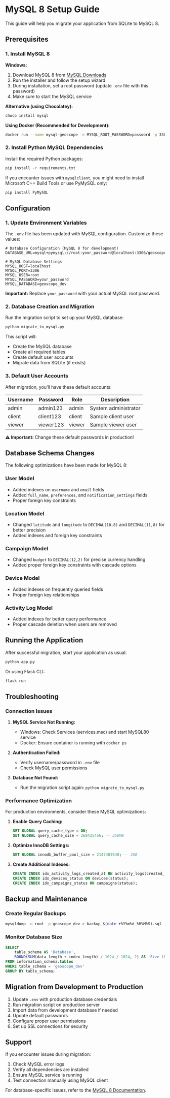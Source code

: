 # MySQL 8 Setup Guide

This guide will help you migrate your application from SQLite to MySQL 8.

## Prerequisites

### 1. Install MySQL 8

**Windows:**
1. Download MySQL 8 from [MySQL Downloads](https://dev.mysql.com/downloads/mysql/)
2. Run the installer and follow the setup wizard
3. During installation, set a root password (update `.env` file with this password)
4. Make sure to start the MySQL service

**Alternative (using Chocolatey):**
```powershell
choco install mysql
```

**Using Docker (Recommended for Development):**
```bash
docker run --name mysql-geoscope -e MYSQL_ROOT_PASSWORD=password -p 3306:3306 -d mysql:8.0
```

### 2. Install Python MySQL Dependencies

Install the required Python packages:

```bash
pip install -r requirements.txt
```

If you encounter issues with `mysqlclient`, you might need to install Microsoft C++ Build Tools or use PyMySQL only:

```bash
pip install PyMySQL
```

## Configuration

### 1. Update Environment Variables

The `.env` file has been updated with MySQL configuration. Customize these values:

```env
# Database Configuration (MySQL 8 for development)
DATABASE_URL=mysql+pymysql://root:your_password@localhost:3306/geoscope_dev

# MySQL Database Settings
MYSQL_HOST=localhost
MYSQL_PORT=3306
MYSQL_USER=root
MYSQL_PASSWORD=your_password
MYSQL_DATABASE=geoscope_dev
```

**Important:** Replace `your_password` with your actual MySQL root password.

### 2. Database Creation and Migration

Run the migration script to set up your MySQL database:

```bash
python migrate_to_mysql.py
```

This script will:
- Create the MySQL database
- Create all required tables
- Create default user accounts
- Migrate data from SQLite (if exists)

### 3. Default User Accounts

After migration, you'll have these default accounts:

| Username | Password | Role | Description |
|----------|----------|------|-------------|
| admin | admin123 | admin | System administrator |
| client | client123 | client | Sample client user |
| viewer | viewer123 | viewer | Sample viewer user |

**⚠️ Important:** Change these default passwords in production!

## Database Schema Changes

The following optimizations have been made for MySQL 8:

### User Model
- Added indexes on `username` and `email` fields
- Added `full_name`, `preferences`, and `notification_settings` fields
- Proper foreign key constraints

### Location Model
- Changed `latitude` and `longitude` to `DECIMAL(10,8)` and `DECIMAL(11,8)` for better precision
- Added indexes and foreign key constraints

### Campaign Model
- Changed `budget` to `DECIMAL(12,2)` for precise currency handling
- Added proper foreign key constraints with cascade options

### Device Model
- Added indexes on frequently queried fields
- Proper foreign key relationships

### Activity Log Model
- Added indexes for better query performance
- Proper cascade deletion when users are removed

## Running the Application

After successful migration, start your application as usual:

```bash
python app.py
```

Or using Flask CLI:

```bash
flask run
```

## Troubleshooting

### Connection Issues

1. **MySQL Service Not Running:**
   - Windows: Check Services (services.msc) and start MySQL80 service
   - Docker: Ensure container is running with `docker ps`

2. **Authentication Failed:**
   - Verify username/password in `.env` file
   - Check MySQL user permissions

3. **Database Not Found:**
   - Run the migration script again: `python migrate_to_mysql.py`

### Performance Optimization

For production environments, consider these MySQL optimizations:

1. **Enable Query Caching:**
   ```sql
   SET GLOBAL query_cache_type = ON;
   SET GLOBAL query_cache_size = 268435456; -- 256MB
   ```

2. **Optimize InnoDB Settings:**
   ```sql
   SET GLOBAL innodb_buffer_pool_size = 2147483648; -- 2GB
   ```

3. **Create Additional Indexes:**
   ```sql
   CREATE INDEX idx_activity_logs_created_at ON activity_logs(created_at);
   CREATE INDEX idx_devices_status ON devices(status);
   CREATE INDEX idx_campaigns_status ON campaigns(status);
   ```

## Backup and Maintenance

### Create Regular Backups

```bash
mysqldump -u root -p geoscope_dev > backup_$(date +%Y%m%d_%H%M%S).sql
```

### Monitor Database Size

```sql
SELECT 
    table_schema AS 'Database',
    ROUND(SUM(data_length + index_length) / 1024 / 1024, 2) AS 'Size (MB)'
FROM information_schema.tables 
WHERE table_schema = 'geoscope_dev'
GROUP BY table_schema;
```

## Migration from Development to Production

1. Update `.env` with production database credentials
2. Run migration script on production server
3. Import data from development database if needed
4. Update default passwords
5. Configure proper user permissions
6. Set up SSL connections for security

## Support

If you encounter issues during migration:

1. Check MySQL error logs
2. Verify all dependencies are installed
3. Ensure MySQL service is running
4. Test connection manually using MySQL client

For database-specific issues, refer to the [MySQL 8 Documentation](https://dev.mysql.com/doc/refman/8.0/en/).
